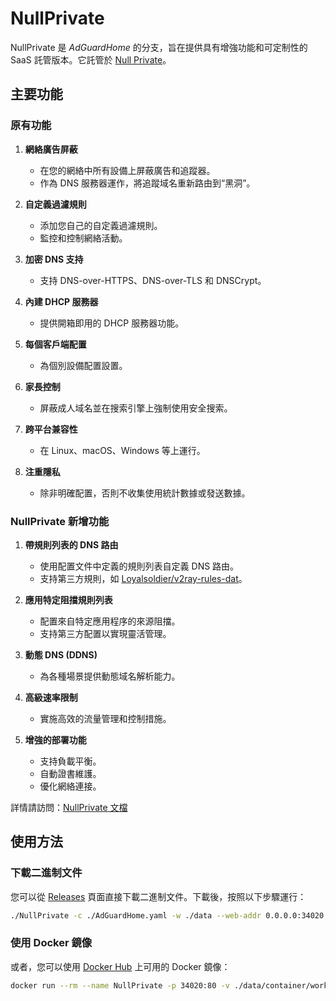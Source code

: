 # NullPrivate

NullPrivate 是 _AdGuardHome_ 的分支，旨在提供具有增強功能和可定制性的 SaaS 託管版本。它託管於 [Null Private](https://nullprivate.com)。

## 主要功能

### 原有功能

1. **網絡廣告屏蔽**

   - 在您的網絡中所有設備上屏蔽廣告和追蹤器。
   - 作為 DNS 服務器運作，將追蹤域名重新路由到“黑洞”。

2. **自定義過濾規則**

   - 添加您自己的自定義過濾規則。
   - 監控和控制網絡活動。

3. **加密 DNS 支持**

   - 支持 DNS-over-HTTPS、DNS-over-TLS 和 DNSCrypt。

4. **內建 DHCP 服務器**

   - 提供開箱即用的 DHCP 服務器功能。

5. **每個客戶端配置**

   - 為個別設備配置設置。

6. **家長控制**

   - 屏蔽成人域名並在搜索引擎上強制使用安全搜索。

7. **跨平台兼容性**

   - 在 Linux、macOS、Windows 等上運行。

8. **注重隱私**
   - 除非明確配置，否則不收集使用統計數據或發送數據。

### NullPrivate 新增功能

1. **帶規則列表的 DNS 路由**

   - 使用配置文件中定義的規則列表自定義 DNS 路由。
   - 支持第三方規則，如 [Loyalsoldier/v2ray-rules-dat](https://github.com/Loyalsoldier/v2ray-rules-dat)。

2. **應用特定阻擋規則列表**

   - 配置來自特定應用程序的來源阻擋。
   - 支持第三方配置以實現靈活管理。

3. **動態 DNS (DDNS)**

   - 為各種場景提供動態域名解析能力。

4. **高級速率限制**

   - 實施高效的流量管理和控制措施。

5. **增強的部署功能**
   - 支持負載平衡。
   - 自動證書維護。
   - 優化網絡連接。

詳情請訪問：[NullPrivate 文檔](https://nullprivate.com/docs/)

## 使用方法

### 下載二進制文件

您可以從 [Releases](https://github.com/NullPrivate/NullPrivate/releases) 頁面直接下載二進制文件。下載後，按照以下步驟運行：

```bash
./NullPrivate -c ./AdGuardHome.yaml -w ./data --web-addr 0.0.0.0:34020 --local-frontend --no-check-update --verbose
```

### 使用 Docker 鏡像

或者，您可以使用 [Docker Hub](https://hub.docker.com/repository/docker/nullprivate/nullprivate) 上可用的 Docker 鏡像：

```bash
docker run --rm --name NullPrivate -p 34020:80 -v ./data/container/work:/opt/adguardhome/work -v ./data/container/conf:/opt/adguardhome/conf nullprivate/nullprivate:latest
```